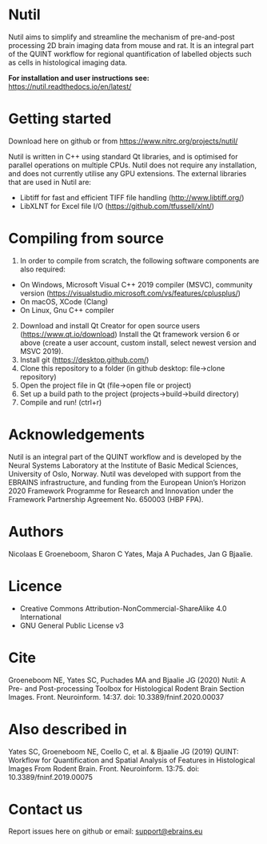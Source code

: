 # Nutil
Nutil aims to simplify and streamline the mechanism of pre-and-post processing 2D brain imaging data from mouse and rat. It is an integral part of the QUINT workflow for regional quantification of labelled objects such as cells in histological imaging data. 

**For installation and user instructions see:** https://nutil.readthedocs.io/en/latest/ 

# Getting started
Download here on github or from https://www.nitrc.org/projects/nutil/

Nutil is written in C++ using standard Qt libraries, and is optimised for parallel operations on multiple CPUs. Nutil does not require any installation, and does not currently utilise any GPU extensions. The external libraries that are used in Nutil are: 
- Libtiff for fast and efficient TIFF file handling (http://www.libtiff.org/)
- LibXLNT for Excel file I/O (https://github.com/tfussell/xlnt/)

# Compiling from source 
1. In order to compile from scratch, the following software components are also required:
 * On Windows, Microsoft Visual C++ 2019 compiler (MSVC), community version (https://visualstudio.microsoft.com/vs/features/cplusplus/)
 * On macOS, XCode (Clang) 
 * On Linux, Gnu C++ compiler
2. Download and install Qt Creator for open source users (https://www.qt.io/download)
 Install the Qt framework version 6 or above (create a user account, custom install, select newest version and MSVC 2019).
3. Install git (https://desktop.github.com/)
4. Clone this repository to a folder (in github desktop: file->clone repository)
5. Open the project file in Qt (file->open file or project)
6. Set up a build path to the project (projects->build->build directory)
7. Compile and run! (ctrl+r)

# Acknowledgements
Nutil is an integral part of the QUINT workflow and is developed by the Neural Systems Laboratory at the Institute of Basic Medical Sciences, University of Oslo, Norway. Nutil was developed with support from the EBRAINS infrastructure, and funding from the European Union’s Horizon 2020 Framework Programme for Research and Innovation under the Framework Partnership Agreement No. 650003 (HBP FPA).

# Authors
Nicolaas E Groeneboom, Sharon C Yates, Maja A Puchades, Jan G Bjaalie. 

# Licence
- Creative Commons Attribution-NonCommercial-ShareAlike 4.0 International
- GNU General Public License v3

# Cite
Groeneboom NE, Yates SC, Puchades MA and Bjaalie JG (2020) Nutil: A Pre- and Post-processing Toolbox for Histological Rodent Brain Section Images. Front. Neuroinform. 14:37. doi: 10.3389/fninf.2020.00037

# Also described in
Yates SC, Groeneboom NE, Coello C, et al. & Bjaalie JG (2019) QUINT: Workflow for Quantification and Spatial Analysis of Features in Histological Images From Rodent Brain. Front. Neuroinform. 13:75. doi: 10.3389/fninf.2019.00075

# Contact us
Report issues here on github or email: support@ebrains.eu



 

